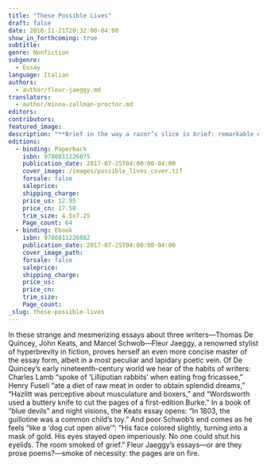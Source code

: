 ```yaml
---
title: "These Possible Lives"
draft: false
date: 2016-11-21T20:32:00-04:00
show_in_forthcoming: true
subtitle:
genre: Nonfiction
subgenre:
  - Essay
language: Italian
authors:
  - author/fleur-jaeggy.md
translators:
  - author/minna-zallman-proctor.md
editors:
contributors:
featured_image:
description: "**Brief in the way a razor’s slice is brief: remarkable essays by a peerless stylist** "
editions:
  - binding: Paperback
    isbn: 9780811226875
    publication_date: 2017-07-25T04:00:00-04:00
    cover_image: /images/possible_lives_cover.tif
    forsale: false
    saleprice:
    shipping_charge:
    price_us: 12.95
    price_cn: 17.50
    trim_size: 4.5x7.25
    Page_count: 64
  - binding: Ebook
    isbn: 9780811226882
    publication_date: 2017-07-25T04:00:00-04:00
    cover_image_path:
    forsale: false
    saleprice:
    shipping_charge:
    price_us:
    price_cn:
    trim_size:
    Page_count:
_slug: these-possible-lives
---
```


In these strange and mesmerizing essays about three writers—Thomas De Quincey, John Keats, and Marcel Schwob—Fleur Jaeggy, a renowned stylist of hyperbrevity in fiction, proves herself an even more concise master of the essay form, albeit in a most peculiar and lapidary poetic vein. Of De Quincey’s early nineteenth-century world we hear of the habits of writers: Charles Lamb “spoke of ‘Lilliputian rabbits’ when eating frog fricassee,” Henry Fuseli “ate a diet of raw meat in order to obtain splendid dreams,” “Hazlitt was perceptive about musculature and boxers,” and “Wordsworth used a buttery knife to cut the pages of a first-edition Burke.” In a book of “blue devils” and night visions, the Keats essay opens: “In 1803, the guillotine was a common child’s toy.” And poor Schwob’s end comes as he feels “like a ‘dog cut open alive’”: “His face colored slightly, turning into a mask of gold. His eyes stayed open imperiously. No one could shut his eyelids. The room smoked of grief.” Fleur Jaeggy’s essays—or are they prose poems?—smoke of necessity: the pages are on fire.

